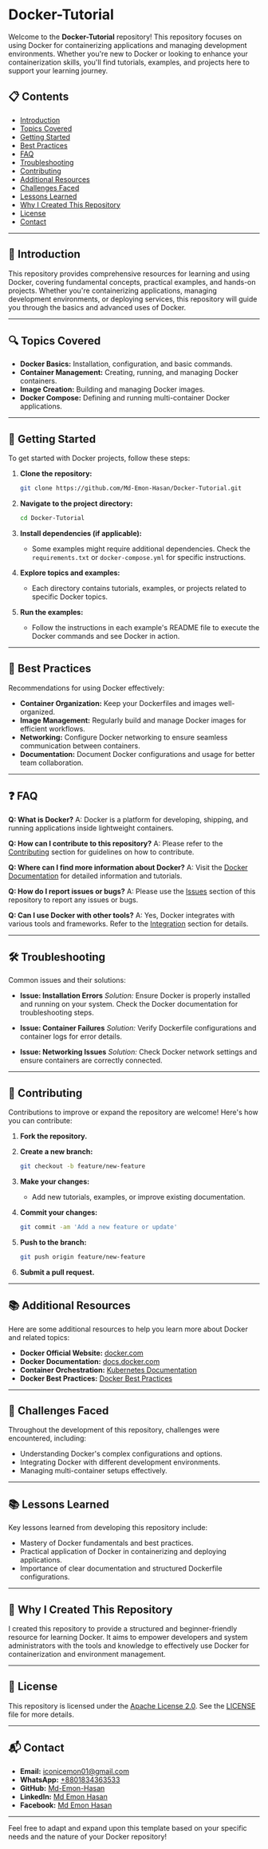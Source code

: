 # Docker-Tutorial

Welcome to the **Docker-Tutorial** repository! This repository focuses on using Docker for containerizing applications and managing development environments. Whether you're new to Docker or looking to enhance your containerization skills, you'll find tutorials, examples, and projects here to support your learning journey.

## 📋 Contents

- [Introduction](#introduction)
- [Topics Covered](#topics-covered)
- [Getting Started](#getting-started)
- [Best Practices](#best-practices)
- [FAQ](#faq)
- [Troubleshooting](#troubleshooting)
- [Contributing](#contributing)
- [Additional Resources](#additional-resources)
- [Challenges Faced](#challenges-faced)
- [Lessons Learned](#lessons-learned)
- [Why I Created This Repository](#why-i-created-this-repository)
- [License](#license)
- [Contact](#contact)

---

## 📖 Introduction

This repository provides comprehensive resources for learning and using Docker, covering fundamental concepts, practical examples, and hands-on projects. Whether you're containerizing applications, managing development environments, or deploying services, this repository will guide you through the basics and advanced uses of Docker.

---

## 🔍 Topics Covered

- **Docker Basics:** Installation, configuration, and basic commands.
- **Container Management:** Creating, running, and managing Docker containers.
- **Image Creation:** Building and managing Docker images.
- **Docker Compose:** Defining and running multi-container Docker applications.

---

## 🚀 Getting Started

To get started with Docker projects, follow these steps:

1. **Clone the repository:**

   ```bash
   git clone https://github.com/Md-Emon-Hasan/Docker-Tutorial.git
   ```

2. **Navigate to the project directory:**

   ```bash
   cd Docker-Tutorial
   ```

3. **Install dependencies (if applicable):**

   - Some examples might require additional dependencies. Check the `requirements.txt` or `docker-compose.yml` for specific instructions.

4. **Explore topics and examples:**

   - Each directory contains tutorials, examples, or projects related to specific Docker topics.

5. **Run the examples:**

   - Follow the instructions in each example's README file to execute the Docker commands and see Docker in action.

---

## 🌟 Best Practices

Recommendations for using Docker effectively:

- **Container Organization:** Keep your Dockerfiles and images well-organized.
- **Image Management:** Regularly build and manage Docker images for efficient workflows.
- **Networking:** Configure Docker networking to ensure seamless communication between containers.
- **Documentation:** Document Docker configurations and usage for better team collaboration.

---

## ❓ FAQ

**Q: What is Docker?**
A: Docker is a platform for developing, shipping, and running applications inside lightweight containers.

**Q: How can I contribute to this repository?**
A: Please refer to the [Contributing](#contributing) section for guidelines on how to contribute.

**Q: Where can I find more information about Docker?**
A: Visit the [Docker Documentation](https://docs.docker.com/) for detailed information and tutorials.

**Q: How do I report issues or bugs?**
A: Please use the [Issues](https://github.com/Md-Emon-Hasan/Docker-Tutorial/issues) section of this repository to report any issues or bugs.

**Q: Can I use Docker with other tools?**
A: Yes, Docker integrates with various tools and frameworks. Refer to the [Integration](#integration) section for details.

---

## 🛠️ Troubleshooting

Common issues and their solutions:

- **Issue: Installation Errors**
  *Solution:* Ensure Docker is properly installed and running on your system. Check the Docker documentation for troubleshooting steps.

- **Issue: Container Failures**
  *Solution:* Verify Dockerfile configurations and container logs for error details.

- **Issue: Networking Issues**
  *Solution:* Check Docker network settings and ensure containers are correctly connected.

---

## 🤝 Contributing

Contributions to improve or expand the repository are welcome! Here's how you can contribute:

1. **Fork the repository.**
2. **Create a new branch:**

   ```bash
   git checkout -b feature/new-feature
   ```

3. **Make your changes:**

   - Add new tutorials, examples, or improve existing documentation.

4. **Commit your changes:**

   ```bash
   git commit -am 'Add a new feature or update'
   ```

5. **Push to the branch:**

   ```bash
   git push origin feature/new-feature
   ```

6. **Submit a pull request.**

---

## 📚 Additional Resources

Here are some additional resources to help you learn more about Docker and related topics:

- **Docker Official Website:** [docker.com](https://www.docker.com/)
- **Docker Documentation:** [docs.docker.com](https://docs.docker.com/)
- **Container Orchestration:** [Kubernetes Documentation](https://kubernetes.io/docs/home/)
- **Docker Best Practices:** [Docker Best Practices](https://docs.docker.com/develop/dev-best-practices/)

---

## 💪 Challenges Faced

Throughout the development of this repository, challenges were encountered, including:

- Understanding Docker's complex configurations and options.
- Integrating Docker with different development environments.
- Managing multi-container setups effectively.

---

## 📚 Lessons Learned

Key lessons learned from developing this repository include:

- Mastery of Docker fundamentals and best practices.
- Practical application of Docker in containerizing and deploying applications.
- Importance of clear documentation and structured Dockerfile configurations.

---

## 🌟 Why I Created This Repository

I created this repository to provide a structured and beginner-friendly resource for learning Docker. It aims to empower developers and system administrators with the tools and knowledge to effectively use Docker for containerization and environment management.

---

## 📝 License

This repository is licensed under the [Apache License 2.0](https://www.apache.org/licenses/LICENSE-2.0). See the [LICENSE](LICENSE) file for more details.

---

## 📬 Contact

- **Email:** [iconicemon01@gmail.com](mailto:iconicemon01@gmail.com)
- **WhatsApp:** [+8801834363533](https://wa.me/8801834363533)
- **GitHub:** [Md-Emon-Hasan](https://github.com/Md-Emon-Hasan)
- **LinkedIn:** [Md Emon Hasan](https://www.linkedin.com/in/md-emon-hasan)
- **Facebook:** [Md Emon Hasan](https://www.facebook.com/mdemon.hasan2001/)

---

Feel free to adapt and expand upon this template based on your specific needs and the nature of your Docker repository!
